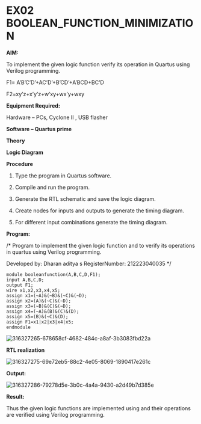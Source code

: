 # EX02 BOOLEAN_FUNCTION_MINIMIZATION

**AIM:**

To implement the given logic function verify its operation in Quartus using Verilog programming.

F1= A’B’C’D’+AC’D’+B’CD’+A’BCD+BC’D 

F2=xy’z+x’y’z+w’xy+wx’y+wxy

**Equipment Required:**

Hardware – PCs, Cyclone II , USB flasher

**Software – Quartus prime**

**Theory**

**Logic Diagram**

**Procedure**

1.	Type the program in Quartus software.

2.	Compile and run the program.

3.	Generate the RTL schematic and save the logic diagram.

4.	Create nodes for inputs and outputs to generate the timing diagram.

5.	For different input combinations generate the timing diagram.


**Program:**

/* Program to implement the given logic function and to verify its operations in quartus using Verilog programming.

Developed by: Dharan aditya s
RegisterNumber: 212223040035 */
``` 
module booleanfunction(A,B,C,D,F1); 
input A,B,C,D; 
output F1; 
wire x1,x2,x3,x4,x5; 
assign x1=(~A)&(~B)&(~C)&(~D); 
assign x2=(A)&(~C)&(~D); 
assign x3=(~B)&(C)&(~D); 
assign x4=(~A)&(B)&(C)&(D); 
assign x5=(B)&(~C)&(D); 
assign F1=x1|x2|x3|x4|x5; 
endmodule 
```
![316327265-678658cf-4682-484c-a8af-3b3083fbd22a](https://github.com/DharanAditya/BOOLEAN_FUNCTION_MINIMIZATION/assets/147473834/d9d8fdcc-b8b0-40d5-8eb4-4d9f5b2644d9)


**RTL realization**

![316327275-69e72eb5-88c2-4e05-8069-1890417e261c](https://github.com/DharanAditya/BOOLEAN_FUNCTION_MINIMIZATION/assets/147473834/889aa5c9-18d9-4eb2-be79-7ea737f15d6d)




**Output:**


![316327286-79278d5e-3b0c-4a4a-9430-a2d49b7d385e](https://github.com/DharanAditya/BOOLEAN_FUNCTION_MINIMIZATION/assets/147473834/8e57b745-d206-4ab5-81eb-5918a7bc8468)





**Result:**

Thus the given logic functions are implemented using and their operations are verified using Verilog programming.

